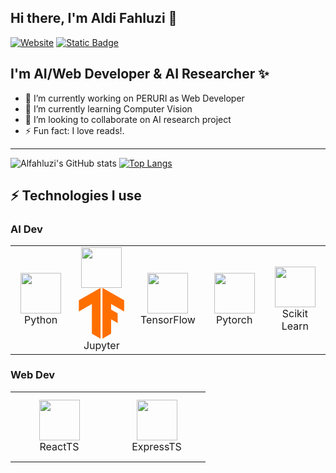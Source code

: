 ## Hi there, I'm Aldi Fahluzi 👋
  [![Website](https://img.shields.io/badge/LinkedIn-blue)](https://www.linkedin.com/in/aldi-fahluzi-muharam/)
  [![Static Badge](https://img.shields.io/badge/SubStack-red)](https://alfahluzi.substack.com/)

## I'm AI/Web Developer & AI Researcher ✨
- 🔭 I’m currently working on PERURI as Web Developer
- 🌱 I’m currently learning Computer Vision
- 👯 I’m looking to collaborate on AI research project
- ⚡ Fun fact: I love reads!.

---
![Alfahluzi's GitHub stats](https://github-readme-stats.vercel.app/api?username=alfahluzi&show_icons=true&theme=radical) 
[![Top Langs](https://github-readme-stats.vercel.app/api/top-langs/?username=alfahluzi&layout=compact&show_icons=true&theme=radical)](https://github.com/anuraghazra/github-readme-stats)

## ⚡ Technologies I use 
### AI Dev
<div align="">
<table align="">
    <tr>
        <td align="center" width="140" height="112.43">
            <img src="./assets/icons/python.jpeg" width="65px"/>
            <br /> Python
        </td>
        <td align="center" width="140" height="112.43">
            <img src="http://www.w3.org/2000/svg" width="65px"/>
            <svg xmlns="http://www.w3.org/2000/svg" xmlns:xlink="http://www.w3.org/1999/xlink" viewBox="0 0 128 128">
              <path d="m61.55 128-21.84-12.68V40.55L6.81 59.56l.08-28.32L61.55 0zM66.46 0v128l21.84-12.68V79.31l16.49 9.53-.1-24.63-16.39-9.36v-14.3l32.89 19.01-.08-28.32z" fill="#ff6f00" />
            </svg>
            <br /> Jupyter
        </td>
        <td align="center" width="140" height="112.43">
            <img src="./assets/icons/tensorflow.png" width="65px"/>
            <br /> TensorFlow
        </td>
        <td align="center" width="140" height="112.43">
            <img src="./assets/icons/pytorch.png" width="65px"/>
            <br /> Pytorch
        </td>
        <td align="center" width="140" height="112.43">
            <img src="./assets/icons/scikitlearn.png" width="65px"/>
            <br /> Scikit Learn
        </td>
    </tr>
</table>
</div>

### Web Dev
<div align="">
<table align="">
    <tr>
        <td align="center" width="140" height="112.43">
            <img src="https://iconduck.com/icons/94810/react" width="65px"/>
            <br /> ReactTS
        </td>
        <td align="center" width="140" height="112.43">
            <img src="./assets/icons/docker.png" width="65px"/>
            <br /> ExpressTS
        </td>
    </tr>
</table>
</div>
<!--
**alfahluzi/alfahluzi** is a ✨ _special_ ✨ repository because its `README.md` (this file) appears on your GitHub profile.

Here are some ideas to get you started:


-->
